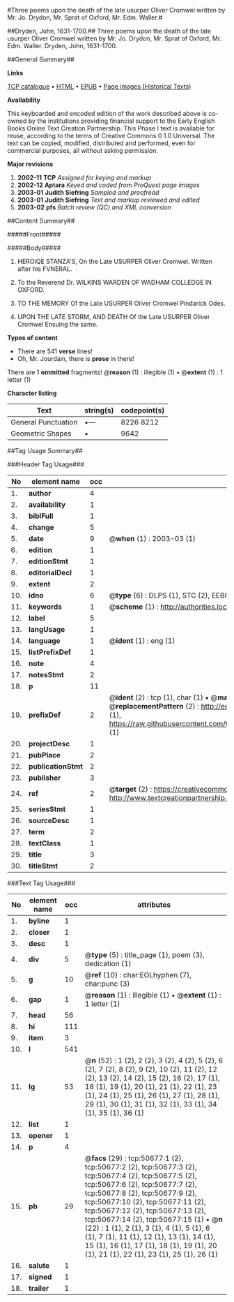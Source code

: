#Three poems upon the death of the late usurper Oliver Cromwel written by Mr. Jo. Drydon, Mr. Sprat of Oxford, Mr. Edm. Waller.#

##Dryden, John, 1631-1700.##
Three poems upon the death of the late usurper Oliver Cromwel written by Mr. Jo. Drydon, Mr. Sprat of Oxford, Mr. Edm. Waller.
Dryden, John, 1631-1700.

##General Summary##

**Links**

[TCP catalogue](http://www.ota.ox.ac.uk/tcp/)  • 
[HTML](http://tei.it.ox.ac.uk/tcp/Texts-HTML/free/A36/A36701.html)  • 
[EPUB](http://tei.it.ox.ac.uk/tcp/Texts-EPUB/free/A36/A36701.epub) • 
[Page images (Historical Texts)](https://data.historicaltexts.jisc.ac.uk/view?pubId=eebo-11906206e&pageId=eebo-11906206e-50677-1)

**Availability**

This keyboarded and encoded edition of the
	       work described above is co-owned by the institutions
	       providing financial support to the Early English Books
	       Online Text Creation Partnership. This Phase I text is
	       available for reuse, according to the terms of Creative
	       Commons 0 1.0 Universal. The text can be copied,
	       modified, distributed and performed, even for
	       commercial purposes, all without asking permission.

**Major revisions**

1. __2002-11__ __TCP__ *Assigned for keying and markup*
1. __2002-12__ __Aptara__ *Keyed and coded from ProQuest page images*
1. __2003-01__ __Judith Siefring__ *Sampled and proofread*
1. __2003-01__ __Judith Siefring__ *Text and markup reviewed and edited*
1. __2003-02__ __pfs__ *Batch review (QC) and XML conversion*

##Content Summary##

#####Front#####

#####Body#####

1. HEROIQE STANZA'S,
On the Late
USURPER
Oliver Cromwel.
Written after his FVNERAL.

1. To the Reverend
Dr. WILKINS
WARDEN
OF
WADHAM COLLEDGE
IN
OXFORD.

1. TO THE
MEMORY
Of the Late
USURPER
Oliver Cromwel
Pindarick Odes.

1. UPON THE LATE
STORM,
AND
DEATH
Of the Late
USURPER
Oliver Cromwel
Ensuing the same.

**Types of content**

  * There are 541 **verse** lines!
  * Oh, Mr. Jourdain, there is **prose** in there!

There are 1 **ommitted** fragments! 
 @__reason__ (1) : illegible (1)  •  @__extent__ (1) : 1 letter (1)

**Character listing**


|Text|string(s)|codepoint(s)|
|---|---|---|
|General Punctuation|•—|8226 8212|
|Geometric Shapes|▪|9642|

##Tag Usage Summary##

###Header Tag Usage###

|No|element name|occ|attributes|
|---|---|---|---|
|1.|__author__|4||
|2.|__availability__|1||
|3.|__biblFull__|1||
|4.|__change__|5||
|5.|__date__|9| @__when__ (1) : 2003-03 (1)|
|6.|__edition__|1||
|7.|__editionStmt__|1||
|8.|__editorialDecl__|1||
|9.|__extent__|2||
|10.|__idno__|6| @__type__ (6) : DLPS (1), STC (2), EEBO-CITATION (1), OCLC (1), VID (1)|
|11.|__keywords__|1| @__scheme__ (1) : http://authorities.loc.gov/ (1)|
|12.|__label__|5||
|13.|__langUsage__|1||
|14.|__language__|1| @__ident__ (1) : eng (1)|
|15.|__listPrefixDef__|1||
|16.|__note__|4||
|17.|__notesStmt__|2||
|18.|__p__|11||
|19.|__prefixDef__|2| @__ident__ (2) : tcp (1), char (1)  •  @__matchPattern__ (2) : ([0-9\-]+):([0-9IVX]+) (1), (.+) (1)  •  @__replacementPattern__ (2) : http://eebo.chadwyck.com/downloadtiff?vid=$1&page=$2 (1), https://raw.githubusercontent.com/textcreationpartnership/Texts/master/tcpchars.xml#$1 (1)|
|20.|__projectDesc__|1||
|21.|__pubPlace__|2||
|22.|__publicationStmt__|2||
|23.|__publisher__|3||
|24.|__ref__|2| @__target__ (2) : https://creativecommons.org/publicdomain/zero/1.0/ (1), http://www.textcreationpartnership.org/docs/. (1)|
|25.|__seriesStmt__|1||
|26.|__sourceDesc__|1||
|27.|__term__|2||
|28.|__textClass__|1||
|29.|__title__|3||
|30.|__titleStmt__|2||


###Text Tag Usage###

|No|element name|occ|attributes|
|---|---|---|---|
|1.|__byline__|1||
|2.|__closer__|1||
|3.|__desc__|1||
|4.|__div__|5| @__type__ (5) : title_page (1), poem (3), dedication (1)|
|5.|__g__|10| @__ref__ (10) : char:EOLhyphen (7), char:punc (3)|
|6.|__gap__|1| @__reason__ (1) : illegible (1)  •  @__extent__ (1) : 1 letter (1)|
|7.|__head__|56||
|8.|__hi__|111||
|9.|__item__|3||
|10.|__l__|541||
|11.|__lg__|53| @__n__ (52) : 1 (2), 2 (2), 3 (2), 4 (2), 5 (2), 6 (2), 7 (2), 8 (2), 9 (2), 10 (2), 11 (2), 12 (2), 13 (2), 14 (2), 15 (2), 16 (2), 17 (1), 18 (1), 19 (1), 20 (1), 21 (1), 22 (1), 23 (1), 24 (1), 25 (1), 26 (1), 27 (1), 28 (1), 29 (1), 30 (1), 31 (1), 32 (1), 33 (1), 34 (1), 35 (1), 36 (1)|
|12.|__list__|1||
|13.|__opener__|1||
|14.|__p__|4||
|15.|__pb__|29| @__facs__ (29) : tcp:50677:1 (2), tcp:50677:2 (2), tcp:50677:3 (2), tcp:50677:4 (2), tcp:50677:5 (2), tcp:50677:6 (2), tcp:50677:7 (2), tcp:50677:8 (2), tcp:50677:9 (2), tcp:50677:10 (2), tcp:50677:11 (2), tcp:50677:12 (2), tcp:50677:13 (2), tcp:50677:14 (2), tcp:50677:15 (1)  •  @__n__ (22) : 1 (1), 2 (1), 3 (1), 4 (1), 5 (1), 6 (1), 7 (1), 11 (1), 12 (1), 13 (1), 14 (1), 15 (1), 16 (1), 17 (1), 18 (1), 19 (1), 20 (1), 21 (1), 22 (1), 23 (1), 25 (1), 26 (1)|
|16.|__salute__|1||
|17.|__signed__|1||
|18.|__trailer__|1||
